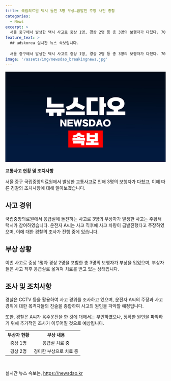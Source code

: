 ```yaml
---
title: 국립의료원 택시 돌진 3명 부상…급발진 주장 사건 종합
categories:
  - News
excerpt: >
  서울 중구에서 발생한 택시 사고로 중상 1명, 경상 2명 등 총 3명의 보행자가 다쳤다. 70대 남성 운전자 A씨가 보행자와 차량 4대와 충돌한 것으로 파악되며, 사고를 목격한 A씨는 현장을 아수라장이라고 표현했다. A씨는 급발진을 주장했지만, 경찰은 음주 여부를 부인하고 사고 경위를 조사 중이다. 해당 사고는 CCTV 등을 토대로 조사 중이며, 부상자들은 응급실에서 치료를 받고 있다. (단어 수: 92, 글자 수: 451)
feature_text: >
  ## adskorea 실시간 뉴스 속보입니다.

  서울 중구에서 발생한 택시 사고로 중상 1명, 경상 2명 등 총 3명의 보행자가 다쳤다. 70대 남성 운전자 A씨가 보행자와 차량 4대와 충돌한 것으로 파악되며, 사고를 목격한 A씨는 현장을 아수라장이라고 표현했다. A씨는 급발진을 주장했지만, 경찰은 음주 여부를 부인하고 사고 경위를 조사 중이다. 해당 사고는 CCTV 등을 토대로 조사 중이며, 부상자들은 응급실에서 치료를 받고 있다. (단어 수: 92, 글자 수: 451)
image: '/assets/img/newsdao_breakingnews.jpg'
---
```


<p><img src="/assets/img/newsdao_breakingnews.jpg" alt="adskorea 속보" /></p>

<p><strong>교통사고 현황 및 조치사항</strong></p>

<p data-ke-size="size16"></p>

<p>서울 중구 국립중앙의료원에서 발생한 교통사고로 인해 3명의 보행자가 다쳤고, 이에 따른 경찰의 조치사항에 대해 알아보겠습니다.</p>

<h2 data-ke-size="size26">사고 경위</h2>

<p data-ke-size="size16">국립중앙의료원에서 응급실에 돌진하는 사고로 3명의 부상자가 발생한 사고는 주황색 택시가 참여하였습니다. 운전자 A씨는 사고 직후에 사고 차량이 급발진했다고 주장하였으며, 이에 대한 경찰의 조사가 진행 중에 있습니다.</p>

<h2 data-ke-size="size26">부상 상황</h2>

<p data-ke-size="size16">이번 사고로 중상 1명과 경상 2명을 포함한 총 3명의 보행자가 부상을 입었으며, 부상자들은 사고 직후 응급실로 옮겨져 치료를 받고 있는 상태입니다.</p>

<h2 data-ke-size="size26">조사 및 조치사항</h2>

<p data-ke-size="size16">경찰은 CCTV 등을 활용하여 사고 경위를 조사하고 있으며, 운전자 A씨의 주장과 사고 경위에 대한 목격자들의 진술을 종합하여 사고의 원인을 파악할 예정입니다.</p>

<p data-ke-size="size16"> 또한, 경찰은 A씨가 음주운전을 한 것에 대해서는 부인하였으나, 정확한 원인을 파악하기 위해 추가적인 조사가 이루어질 것으로 예상됩니다.</p>

<table>
  <tbody>
    <tr>
      <td style="text-align: center; height: 17px;"><b>부상자 현황</b></td>
      <td style="text-align: center; height: 17px;"><b>부상 내용</b></td>
    </tr>
    <tr>
      <td style="text-align: center; height: 17px;">중상 1명</td>
      <td style="text-align: center; height: 17px;">응급실 치료 중</td>
    </tr>
    <tr>
      <td style="text-align: center; height: 17px;">경상 2명</td>
      <td style="text-align: center; height: 17px;">경미한 부상으로 치료 중</td>
    </tr>
  </tbody>
</table>

<p data-ke-size="size16"></p>

<p data-ke-size="size16">&nbsp;</p>
실시간 뉴스 속보는, <a href="https://newsdao.kr" rel="dofollow">https://newsdao.kr</a>


